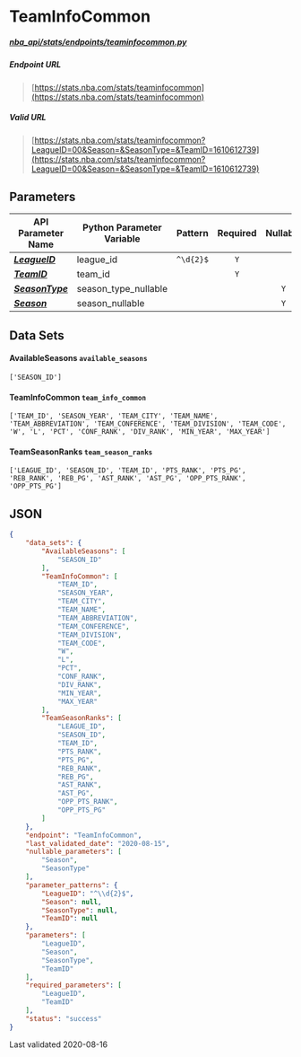 # TeamInfoCommon
##### [nba_api/stats/endpoints/teaminfocommon.py](https://github.com/swar/nba_api/blob/master/src/nba_api/stats/endpoints/teaminfocommon.py)

##### Endpoint URL
>[https://stats.nba.com/stats/teaminfocommon](https://stats.nba.com/stats/teaminfocommon)

##### Valid URL
>[https://stats.nba.com/stats/teaminfocommon?LeagueID=00&Season=&SeasonType=&TeamID=1610612739](https://stats.nba.com/stats/teaminfocommon?LeagueID=00&Season=&SeasonType=&TeamID=1610612739)

## Parameters
| API Parameter Name                                                                                                  | Python Parameter Variable |  Pattern  | Required | Nullable |
|---------------------------------------------------------------------------------------------------------------------|---------------------------|:---------:|:--------:|:--------:|
| [_**LeagueID**_](https://github.com/swar/nba_api/blob/master/docs/nba_api/stats/library/parameters.md#LeagueID)     | league_id                 | `^\d{2}$` |   `Y`    |          | 
| [_**TeamID**_](https://github.com/swar/nba_api/blob/master/docs/nba_api/stats/library/parameters.md#TeamID)         | team_id                   |           |   `Y`    |          | 
| [_**SeasonType**_](https://github.com/swar/nba_api/blob/master/docs/nba_api/stats/library/parameters.md#SeasonType) | season_type_nullable      |           |          |   `Y`    | 
| [_**Season**_](https://github.com/swar/nba_api/blob/master/docs/nba_api/stats/library/parameters.md#Season)         | season_nullable           |           |          |   `Y`    | 

## Data Sets
#### AvailableSeasons `available_seasons`
```text
['SEASON_ID']
```

#### TeamInfoCommon `team_info_common`
```text
['TEAM_ID', 'SEASON_YEAR', 'TEAM_CITY', 'TEAM_NAME', 'TEAM_ABBREVIATION', 'TEAM_CONFERENCE', 'TEAM_DIVISION', 'TEAM_CODE', 'W', 'L', 'PCT', 'CONF_RANK', 'DIV_RANK', 'MIN_YEAR', 'MAX_YEAR']
```

#### TeamSeasonRanks `team_season_ranks`
```text
['LEAGUE_ID', 'SEASON_ID', 'TEAM_ID', 'PTS_RANK', 'PTS_PG', 'REB_RANK', 'REB_PG', 'AST_RANK', 'AST_PG', 'OPP_PTS_RANK', 'OPP_PTS_PG']
```


## JSON
```json
{
    "data_sets": {
        "AvailableSeasons": [
            "SEASON_ID"
        ],
        "TeamInfoCommon": [
            "TEAM_ID",
            "SEASON_YEAR",
            "TEAM_CITY",
            "TEAM_NAME",
            "TEAM_ABBREVIATION",
            "TEAM_CONFERENCE",
            "TEAM_DIVISION",
            "TEAM_CODE",
            "W",
            "L",
            "PCT",
            "CONF_RANK",
            "DIV_RANK",
            "MIN_YEAR",
            "MAX_YEAR"
        ],
        "TeamSeasonRanks": [
            "LEAGUE_ID",
            "SEASON_ID",
            "TEAM_ID",
            "PTS_RANK",
            "PTS_PG",
            "REB_RANK",
            "REB_PG",
            "AST_RANK",
            "AST_PG",
            "OPP_PTS_RANK",
            "OPP_PTS_PG"
        ]
    },
    "endpoint": "TeamInfoCommon",
    "last_validated_date": "2020-08-15",
    "nullable_parameters": [
        "Season",
        "SeasonType"
    ],
    "parameter_patterns": {
        "LeagueID": "^\\d{2}$",
        "Season": null,
        "SeasonType": null,
        "TeamID": null
    },
    "parameters": [
        "LeagueID",
        "Season",
        "SeasonType",
        "TeamID"
    ],
    "required_parameters": [
        "LeagueID",
        "TeamID"
    ],
    "status": "success"
}
```

Last validated 2020-08-16